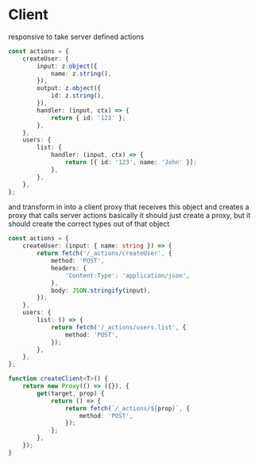 # Client

responsive to take server defined actions

```ts
const actions = {
	createUser: {
		input: z.object({
			name: z.string(),
		}),
		output: z.object({
			id: z.string(),
		}),
		handler: (input, ctx) => {
			return { id: '123' };
		},
	},
	users: {
		list: {
			handler: (input, ctx) => {
				return [{ id: '123', name: 'John' }];
			},
		},
	},
};
```

and transform in into a client proxy that receives this object and creates a proxy that calls server actions
basically it should just create a proxy, but it should create the correct types out of that object

```ts
const actions = {
	createUser: (input: { name: string }) => {
		return fetch('/_actions/createUser', {
			method: 'POST',
			headers: {
				'Content-Type': 'application/json',
			},
			body: JSON.stringify(input),
		});
	},
	users: {
		list: () => {
			return fetch('/_actions/users.list', {
				method: 'POST',
			});
		},
	},
};
```

```ts
function createClient<T>() {
	return new Proxy(() => ({}), {
		get(target, prop) {
			return () => {
				return fetch(`/_actions/${prop}`, {
					method: 'POST',
				});
			};
		},
	});
}
```

